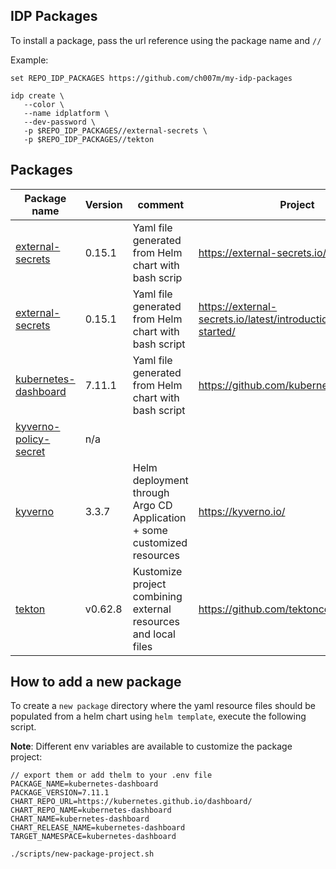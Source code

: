 ## IDP Packages

To install a package, pass the url reference using the package name and `//`

Example:
```shell
set REPO_IDP_PACKAGES https://github.com/ch007m/my-idp-packages

idp create \
   --color \
   --name idplatform \
   --dev-password \
   -p $REPO_IDP_PACKAGES//external-secrets \
   -p $REPO_IDP_PACKAGES//tekton
```

## Packages

<!-- INCLUDE:sorted.md -->
| Package name                                   | Version | comment                                                                 | Project                                                          |
|------------------------------------------------|---------|-------------------------------------------------------------------------|------------------------------------------------------------------|
| [external-secrets](external-secrets)           | 0.15.1  | Yaml file generated from Helm chart with bash scrip                     | https://external-secrets.io/latest/                              |
| [external-secrets](external-secrets)           | 0.15.1  | Yaml file generated from Helm chart with bash script                    | https://external-secrets.io/latest/introduction/getting-started/ |
| [kubernetes-dashboard](kubernetes-dashboard)   | 7.11.1  | Yaml file generated from Helm chart with bash script                    | https://github.com/kubernetes/dashboard                          |
| [kyverno-policy-secret](kyverno-policy-secret) | n/a     |                                                                         |                                                                  |
| [kyverno](kyverno)                             | 3.3.7   | Helm deployment through Argo CD Application + some customized resources | https://kyverno.io/                                              |
| [tekton](tekton)                               | v0.62.8 | Kustomize project combining external resources and local files          | https://github.com/tektoncd/pipeline/                            |



## How to add a new package

To create a `new package` directory  where the yaml resource files should be populated from a helm chart using `helm template`, execute the following script. 

**Note**: Different env variables are available to customize the package project: 

```shell
// export them or add thelm to your .env file
PACKAGE_NAME=kubernetes-dashboard
PACKAGE_VERSION=7.11.1
CHART_REPO_URL=https://kubernetes.github.io/dashboard/
CHART_REPO_NAME=kubernetes-dashboard
CHART_NAME=kubernetes-dashboard
CHART_RELEASE_NAME=kubernetes-dashboard
TARGET_NAMESPACE=kubernetes-dashboard

./scripts/new-package-project.sh
```

